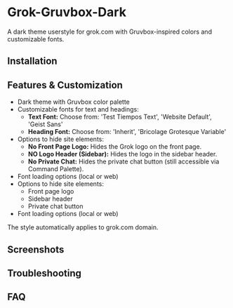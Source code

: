 # Grok-Gruvbox-Dark

A dark theme userstyle for grok.com with Gruvbox-inspired colors and customizable fonts.

## Installation

<!-- Installation instructions will be added here later -->

## Features & Customization

- Dark theme with Gruvbox color palette
- Customizable fonts for text and headings:
  - **Text Font:** Choose from: 'Test Tiempos Text', 'Website Default', 'Geist Sans'
  - **Heading Font:** Choose from: 'Inherit', 'Bricolage Grotesque Variable'
- Options to hide site elements:
  - **No Front Page Logo:** Hides the Grok logo on the front page.
  - **NO Logo Header (Sidebar):** Hides the logo in the sidebar header.
  - **No Private Chat:** Hides the private chat button (still accessible via Command Palette).
- Font loading options (local or web)
- Options to hide site elements:
  - Front page logo
  - Sidebar header
  - Private chat button
- Font loading options (local or web)

The style automatically applies to grok.com domain.

## Screenshots

<!-- Add screenshots here -->

## Troubleshooting

<!-- Add common issues and solutions here -->

## FAQ

<!-- Add frequently asked questions and answers here -->
